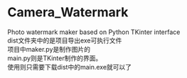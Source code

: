 # Camera_Watermark
Photo watermark maker based on Python TKinter interface  
dist文件夹中的是项目导出exe可执行文件  
项目中maker.py是制作图片的  
main.py则是TKinter制作的界面。  
使用则只需要下载dist中的main.exe就可以了
